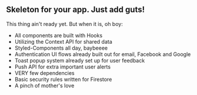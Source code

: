 ## Skeleton for your app. Just add guts!

This thing ain't ready yet. But when it is, oh boy:

- All components are built with Hooks
- Utilizing the Context API for shared data
- Styled-Components all day, baybeeee
- Authentication UI flows already built out for email, Facebook and Google
- Toast popup system already set up for user feedback
- Push API for extra important user alerts
- VERY few dependencies
- Basic security rules written for Firestore
- A pinch of mother's love
